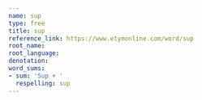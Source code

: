 ```yaml
---
name: sup
type: free
title: sup
reference_link: https://www.etymonline.com/word/sup
root_name: 
root_language: 
denotation: 
word_sums:
- sum: 'Sup + '
  respelling: sup
---
```

